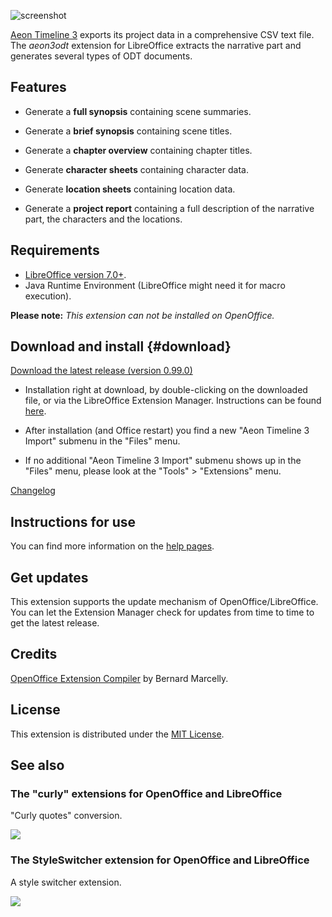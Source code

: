 ![screenshot](Screenshots/lo_menu.png)

[Aeon Timeline 3](https://timeline.app/) exports its project data in a comprehensive CSV text file.
The *aeon3odt* extension for LibreOffice extracts the narrative part and generates several types 
of ODT documents.

## Features


-   Generate a **full synopsis** containing scene summaries.

-   Generate a **brief synopsis** containing scene titles.

-   Generate a **chapter overview** containing chapter titles.

-   Generate **character sheets** containing character data.

-   Generate **location sheets** containing location data.

-   Generate a **project report** containing a full description of the narrative part, the characters and the locations.


## Requirements

-   [LibreOffice version 7.0+](https://www.libreoffice.org/).
-   Java Runtime Environment (LibreOffice might need it for macro
    execution).

__Please note:__  _This extension can not be installed on OpenOffice._

## Download and install {#download}

[Download the latest release (version 0.99.0)](https://raw.githubusercontent.com/peter88213/aeon3odt/master/dist/aeon3odt-L-0.99.0.oxt)

-   Installation right at download, by double-clicking on the downloaded 
    file, or via the LibreOffice Extension Manager. Instructions can be found [here](https://wiki.documentfoundation.org/Documentation/HowTo/install_extension).

-   After installation (and Office restart) you find a new "Aeon Timeline 3
    Import" submenu in the "Files" menu.

-   If no additional "Aeon Timeline 3 Import" submenu shows up in the
    "Files" menu, please look at the "Tools" > "Extensions" menu.

[Changelog](changelog)

## Instructions for use

You can find more information on the [help pages](help).

## Get updates

This extension supports the update mechanism of OpenOffice/LibreOffice. You can let the Extension Manager check for updates from time to time to get the latest release.

## Credits

[OpenOffice Extension
Compiler](https://wiki.openoffice.org/wiki/Extensions_Packager#Extension_Compiler)
by Bernard Marcelly.

## License

This extension is distributed under the [MIT
License](http://www.opensource.org/licenses/mit-license.php).

## See also

### The "curly" extensions for OpenOffice and LibreOffice
"Curly quotes" conversion.

[![](https://peter88213.github.io/img/curly_thumb.png)](https://peter88213.github.io/curly/)

### The StyleSwitcher extension for OpenOffice and LibreOffice
A style switcher extension.

[![](https://peter88213.github.io/img/styleswitcher_thumb.png)](https://peter88213.github.io/StyleSwitcher/)

